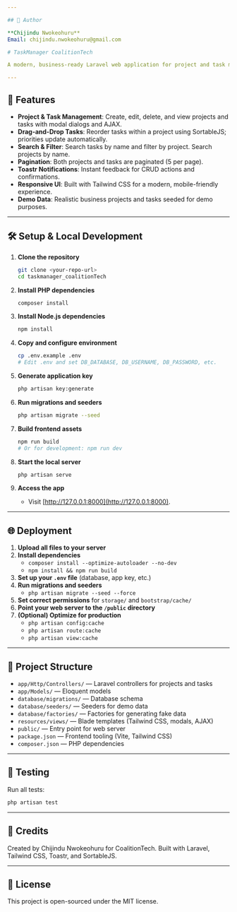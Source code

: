 ```yaml
---

## 👤 Author

**Chijindu Nwokeohuru**  
Email: chijindu.nwokeohuru@gmail.com

# TaskManager CoalitionTech

A modern, business-ready Laravel web application for project and task management. Features include modal-based CRUD, drag-and-drop, Toastr notifications, search, filtering, and a beautiful Tailwind CSS UI.

---
```


## 🚀 Features

- **Project & Task Management**: Create, edit, delete, and view projects and tasks with modal dialogs and AJAX.
- **Drag-and-Drop Tasks**: Reorder tasks within a project using SortableJS; priorities update automatically.
- **Search & Filter**: Search tasks by name and filter by project. Search projects by name.
- **Pagination**: Both projects and tasks are paginated (5 per page).
- **Toastr Notifications**: Instant feedback for CRUD actions and confirmations.
- **Responsive UI**: Built with Tailwind CSS for a modern, mobile-friendly experience.
- **Demo Data**: Realistic business projects and tasks seeded for demo purposes.

---

## 🛠️ Setup & Local Development

1. **Clone the repository**
	```sh
	git clone <your-repo-url>
	cd taskmanager_coalitionTech
	```

2. **Install PHP dependencies**
	```sh
	composer install
	```

3. **Install Node.js dependencies**
	```sh
	npm install
	```

4. **Copy and configure environment**
	```sh
	cp .env.example .env
	# Edit .env and set DB_DATABASE, DB_USERNAME, DB_PASSWORD, etc.
	```

5. **Generate application key**
	```sh
	php artisan key:generate
	```

6. **Run migrations and seeders**
	```sh
	php artisan migrate --seed
	```

7. **Build frontend assets**
	```sh
	npm run build
	# Or for development: npm run dev
	```

8. **Start the local server**
	```sh
	php artisan serve
	```

9. **Access the app**
	- Visit [http://127.0.0.1:8000](http://127.0.0.1:8000).

---

## 🌐 Deployment

1. **Upload all files to your server**
2. **Install dependencies**
	- `composer install --optimize-autoloader --no-dev`
	- `npm install && npm run build`
3. **Set up your `.env` file** (database, app key, etc.)
4. **Run migrations and seeders**
	- `php artisan migrate --seed --force`
5. **Set correct permissions** for `storage/` and `bootstrap/cache/`
6. **Point your web server to the `/public` directory**
7. **(Optional) Optimize for production**
	- `php artisan config:cache`
	- `php artisan route:cache`
	- `php artisan view:cache`

---

## 📝 Project Structure

- `app/Http/Controllers/` — Laravel controllers for projects and tasks
- `app/Models/` — Eloquent models
- `database/migrations/` — Database schema
- `database/seeders/` — Seeders for demo data
- `database/factories/` — Factories for generating fake data
- `resources/views/` — Blade templates (Tailwind CSS, modals, AJAX)
- `public/` — Entry point for web server
- `package.json` — Frontend tooling (Vite, Tailwind CSS)
- `composer.json` — PHP dependencies

---

## 🧪 Testing

Run all tests:

```sh
php artisan test
```

---

## 🤝 Credits

Created by Chijindu Nwokeohuru for CoalitionTech. Built with Laravel, Tailwind CSS, Toastr, and SortableJS.

---

## 📄 License

This project is open-sourced under the MIT license.
